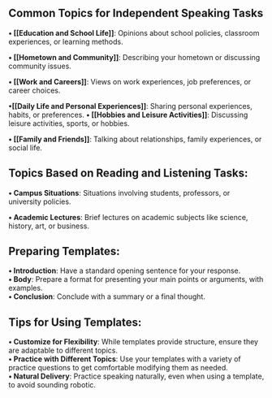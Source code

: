 ## Common Topics for Independent Speaking Tasks
  
**• [[Education and School Life]]**: Opinions about school policies, classroom experiences, or learning methods.  
  
**• [[Hometown and Community]]**: Describing your hometown or discussing community issues.  
  
**• [[Work and Careers]]**: Views on work experiences, job preferences, or career choices.  
  
**•[[Daily Life and Personal Experiences]]**: Sharing personal experiences, habits, or preferences.
**• [[Hobbies and Leisure Activities]]**: Discussing leisure activities, sports, or hobbies. 
  
**• [[Family and Friends]]**: Talking about relationships, family experiences, or social life.  



## **Topics Based on Reading and Listening Tasks:**  
  
**• Campus Situations**: Situations involving students, professors, or university policies.  
  
**• Academic Lectures**: Brief lectures on academic subjects like science, history, art, or business.  


## **Preparing Templates:**  
  
**• Introduction**: Have a standard opening sentence for your response.  
**• Body**: Prepare a format for presenting your main points or arguments, with examples.  
**• Conclusion**: Conclude with a summary or a final thought.  


## **Tips for Using Templates:**  
**• Customize for Flexibility**: While templates provide structure, ensure they are adaptable to different topics.  
**• Practice with Different Topics**: Use your templates with a variety of practice questions to get comfortable modifying them as needed.  
**• Natural Delivery**: Practice speaking naturally, even when using a template, to avoid sounding robotic.